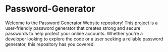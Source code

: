 # Password-Generator
Welcome to the Password Generator Website repository! This project is a user-friendly password generator that creates strong and secure passwords to help protect your online accounts. Whether you're a developer looking to explore the code or a user seeking a reliable password generator, this repository has you covered.
